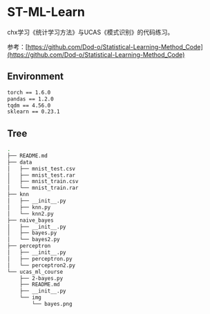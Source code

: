 # ST-ML-Learn
chx学习《统计学习方法》与UCAS《模式识别》的代码练习。

参考：[https://github.com/Dod-o/Statistical-Learning-Method_Code](https://github.com/Dod-o/Statistical-Learning-Method_Code)

## Environment
```bash
torch == 1.6.0
pandas == 1.2.0
tqdm == 4.56.0
sklearn == 0.23.1
```

## Tree
```bash
.
├── README.md
├── data
│   ├── mnist_test.csv
│   ├── mnist_test.rar
│   ├── mnist_train.csv
│   └── mnist_train.rar
├── knn
│   ├── __init__.py
│   ├── knn.py
│   └── knn2.py
├── naive_bayes
│   ├── __init__.py
│   ├── bayes.py
│   └── bayes2.py
├── perceptron
│   ├── __init__.py
│   ├── perceptron.py
│   └── perceptron2.py
└── ucas_ml_course
    ├── 2-bayes.py
    ├── README.md
    ├── __init__.py
    └── img
        └── bayes.png
```
